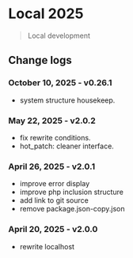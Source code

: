 # Local 2025
> Local development

## Change logs

### October 10, 2025 - v0.26.1
- system structure housekeep.

### May 22, 2025 - v2.0.2
- fix rewrite conditions.
- hot_patch: cleaner interface.

### April 26, 2025 - v2.0.1
- improve error display
- improve php inclusion structure
- add link to git source
- remove package.json-copy.json

### April 20, 2025 - v2.0.0
- rewrite localhost